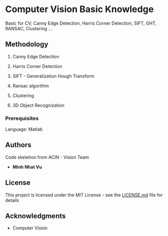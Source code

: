 # Computer Vision Basic Knowledge
Basic for CV; Canny Edge Detection, Harris Corner Detection, SIFT, GHT, RANSAC, Clustering ...


## Methodology

1. Canny Edge Detection

2. Harris Corner Detection 

3. SIFT - Generalization Hough Transform

4. Ransac algorithm

5. Clustering

6. 3D Object Recognization
### Prerequisites
Language: Matlab



## Authors
Code skeletion from ACIN - Vision Team 


* **Minh Nhat Vu** 

## License

This project is licensed under the MIT License - see the [LICENSE.md](LICENSE.md) file for details

## Acknowledgments

* Computer Vision
